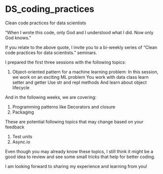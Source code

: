 # DS_coding_practices
Clean code practices for data scientists


“When I wrote this code, only God and I understood what I did. Now only God knows.”

If you relate to the above quote, I invite you to a bi-weekly series of “Clean code practices for data scientists.” seminars.

I prepared the first three sessions with the following topics:

1.	Object-oriented pattern for a machine learning problem:
In this session, we work on an exciting ML problem
You work with data class
learn setter and getter
Use str and repl methods
And learn about object lifecycle

And in the following weeks, we are covering:
1.	Programming patterns like Decorators and closure
2.	Packaging


These are potential following topics that may change based on your feedback
1.	Test units
2.	Async.io

Even though you may already know these topics, I still think it might be a good idea to review and see some small tricks that help for better coding.

I am looking forward to sharing my experience and learning from you!
